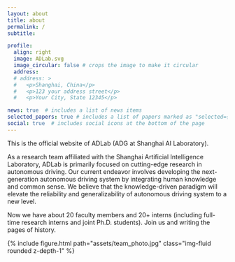 ```yaml
---
layout: about
title: about
permalink: /
subtitle: 

profile:
  align: right
  image: ADLab.svg
  image_circular: false # crops the image to make it circular
  address: 
  # address: >
  #   <p>Shanghai, China</p>
  #   <p>123 your address street</p>
  #   <p>Your City, State 12345</p>

news: true  # includes a list of news items
selected_papers: true # includes a list of papers marked as "selected={true}"
social: true  # includes social icons at the bottom of the page
---
```


This is the official website of ADLab (ADG at Shanghai AI Laboratory).

As a research team affiliated with the Shanghai Artificial Intelligence Laboratory, ADLab is primarily focused on cutting-edge research in autonomous driving. Our current endeavor involves developing the next-generation autonomous driving system by integrating human knowledge and common sense. We believe that the knowledge-driven paradigm will elevate the reliability and generalizability of autonomous driving system to a new level.

Now we have about 20 faculty members and 20+ interns (including full-time research interns and joint Ph.D. students). Join us and writing the pages of history.

{% include figure.html path="assets/team_photo.jpg" class="img-fluid rounded z-depth-1" %}

<!-- 
Write your biography here. Tell the world about yourself. Link to your favorite [subreddit](http://reddit.com). You can put a picture in, too. The code is already in, just name your picture `prof_pic.jpg` and put it in the `img/` folder.

Put your address / P.O. box / other info right below your picture. You can also disable any these elements by editing `profile` property of the YAML header of your `_pages/about.md`. Edit `_bibliography/papers.bib` and Jekyll will render your [publications page](/al-folio/publications/) automatically.

Link to your social media connections, too. This theme is set up to use [Font Awesome icons](http://fortawesome.github.io/Font-Awesome/) and [Academicons](https://jpswalsh.github.io/academicons/), like the ones below. Add your Facebook, Twitter, LinkedIn, Google Scholar, or just disable all of them. 
-->
